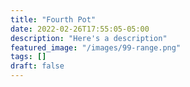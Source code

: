 ```yaml
---
title: "Fourth Pot"
date: 2022-02-26T17:55:05-05:00
description: "Here's a description"
featured_image: "/images/99-range.png"
tags: []
draft: false
---
```

